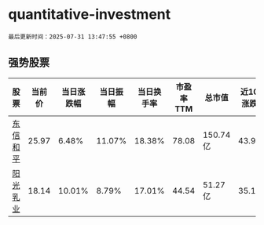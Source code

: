 # quantitative-investment

`最后更新时间：2025-07-31 13:47:55 +0800`

## 强势股票

|股票|当前价|当日涨跌幅|当日振幅|当日换手率|市盈率TTM|总市值|近10日涨跌幅|
|----|----|----|----|----|----|----|----|
|[东信和平](https://xueqiu.com/S/SZ002017)|25.97|6.48%|11.07%|18.38%|78.08|150.74亿|43.96%|
|[阳光乳业](https://xueqiu.com/S/SZ001318)|18.14|10.01%|8.79%|17.01%|44.54|51.27亿|35.17%|
